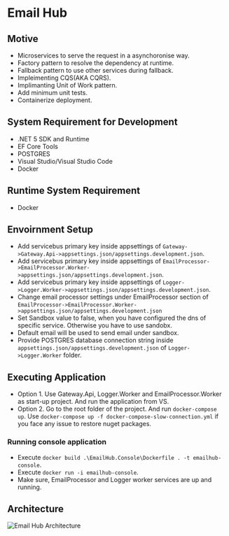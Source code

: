 # Email Hub
## Motive
* Microservices to serve the request in a asynchoronise way.
* Factory pattern to resolve the dependency at runtime.
* Fallback pattern to use other services during fallback.
* Impleimenting CQS(AKA CQRS).
* Implimanting Unit of Work pattern.
* Add minimum unit tests.
* Containerize deployment.

## System Requirement for Development
* .NET 5 SDK and Runtime
* EF Core Tools
* POSTGRES
* Visual Studio/Visual Studio Code
* Docker

## Runtime System Requirement
* Docker

## Envoirnment Setup
* Add servicebus primary key inside appsettings of ```Gateway->Gateway.Api->appsettings.json/appsettings.development.json```.
* Add servicebus primary key inside appsettings of ```EmailProcessor->EmailProcessor.Worker->appsettings.json/appsettings.development.json```.
* Add servicebus primary key inside appsettings of ```Logger->Logger.Worker->appsettings.json/appsettings.development.json```.
* Change email processor settings under EmailProcessor section of ```EmailProcessor->EmailProcessor.Worker->appsettings.json/appsettings.development.json```
* Set Sandbox value to false, when you have configured the dns of specific service. Otherwise you have to use sandobx.
* Default email will be used to send email under sandbox.
* Provide POSTGRES database connection string inside ```appsettings.json/appsettings.development.json``` of ```Logger->Logger.Worker``` folder.

## Executing Application
* Option 1. Use Gateway.Api, Logger.Worker and EmailProcessor.Worker as start-up project. And run the application from VS.
* Option 2. Go to the root folder of the project. And run ```docker-compose up```. Use ```docker-compose up -f docker-compose-slow-connection.yml``` if you face any issue to restore nuget packages.

### Running console application
* Execute ```docker build .\EmailHub.Console\Dockerfile . -t emailhub-console```.
* Execute ```docker run -i emailhub-console```.
* Make sure, EmailProcessor and Logger worker services are up and running.

## Architecture
![Email Hub Architecture](https://user-images.githubusercontent.com/24603959/99696370-d3c23000-2ab8-11eb-99d7-528e5283ba63.jpg)
